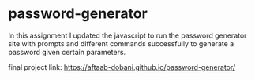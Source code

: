 # password-generator

In this assignment I updated the javascript to run the password generator site with prompts and different commands successfully to generate a password given certain parameters.

final project link:  https://aftaab-dobani.github.io/password-generator/
